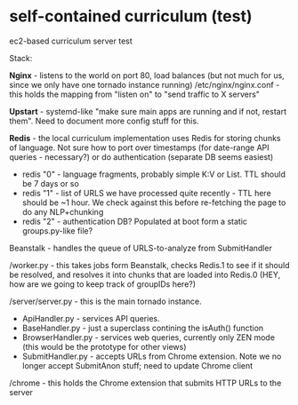self-contained curriculum (test)
===============

ec2-based curriculum server test

Stack:

__Nginx__ - listens to the world on port 80, load balances (but not much for us, since we only have one tornado instance running)
/etc/nginx/nginx.conf - this holds the mapping from "listen on" to "send traffic to X servers"

__Upstart__ - systemd-like "make sure main apps are running and if not, restart them". Need to document more config stuff for this.

__Redis__ - the local curriculum implementation uses Redis for storing chunks of language. Not sure how to port over timestamps (for date-range API queries - necessary?) or do authentication (separate DB seems easiest)
* redis "0" - language fragments, probably simple K:V or List. TTL should be 7 days or so
* redis "1" - list of URLS we have processed quite recently - TTL here should be ~1 hour. We check against this before re-fetching the page to do any NLP+chunking
* redis "2" - authentication DB? Populated at boot form a static groups.py-like file?

Beanstalk - handles the queue of URLS-to-analyze from SubmitHandler

/worker.py - this takes jobs form Beanstalk, checks Redis.1 to see if it should be resolved, and resolves it into chunks that are loaded into Redis.0 (HEY, how are we going to keep track of groupIDs here?)

/server/server.py - this is the main tornado instance.
* ApiHandler.py - services API queries. 
* BaseHandler.py - just a superclass contining the isAuth() function
* BrowserHandler.py - services web queries, currently only ZEN mode (this would be the prototype for other views)
* SubmitHandler.py - accepts URLs from Chrome extension. Note we no longer accept SubmitAnon stuff; need to update Chrome client


/chrome - this holds the Chrome extension that submits HTTP URLs to the server
